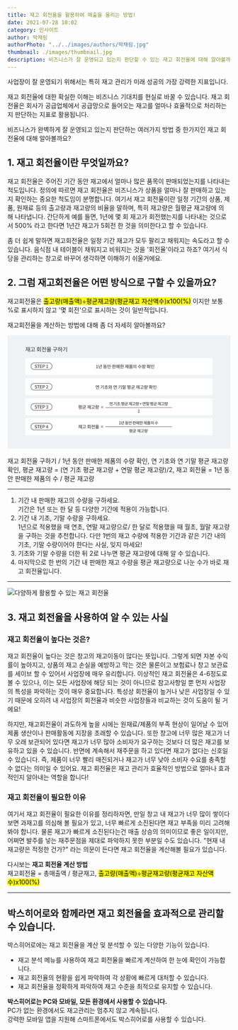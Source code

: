 ```yaml
---
title: 재고 회전율을 활용하여 매출을 올리는 방법!
date: 2021-07-28 10:02
category: 인사이트
author: 박채림
authorPhoto: "../../images/authors/박채림.jpg"
thumbnail: ./images/thumbnail.jpg
description: 비즈니스가 잘 운영되고 있는지 판단할 수 있는 재고 회전율에 대해 알아볼까요?
---
```


사업장이 잘 운영되기 위해서는 특히 재고 관리가 미래 성공의 가장 강력한 지표입니다.

재고 회전율에 대한 확실한 이해는 비즈니스 기대치를 현실로 바꿀 수 있습니다. 재고 회전율은 회사가 공급업체에서 공급망으로 들어오는 재고를 얼마나 효율적으로 처리하는지 판단하는 지표로 활용됩니다.

비즈니스가 완벽하게 잘 운영되고 있는지 판단하는 여러가지 방법 중 한가지인 재고 회전율에 대해 알아볼까요?

## 1. **재고 회전율이란 무엇일까요?**

재고 회전율은 주어진 기간 동안 재고에서 얼마나 많은 품목이 판매되었는지를 나타내는 척도입니다. 정의에 따르면 재고 회전율은 비즈니스가 상품을 얼마나 잘 판매하고 있는지 확인하는 중요한 척도임이 분명합니다. 여기서 재고 회전율이란 일정 기간의 상품, 제품, 원재료 등의 출고량과 재고량의 비율을 말하며, 특히 재고량은 월평균 재고량에 의 해 나타냅니다. 간단하게 예를 들면, 1년에 몇 회 재고가 회전했는지를 나타내는 것으로서 500% 라고 한다면 1년간 재고가 5회전 한 것을 의미한다고 할 수 있습니다.

좀 더 쉽게 말하면 재고회전율은 일정 기간 재고가 모두 팔리고 채워지는 속도라고 할 수 있습니다. 음식점 내 테이블이 채워지고 비워지는 것을 '회전율'이라고 하죠? 여기서 식당을 관리하는 창고로 바꾸어 생각하면 이해하기 쉬울거에요.

## 2. **그럼 재고회전율은 어떤 방식으로 구할 수 있을까요?**

재고회전율은 <mark>출고량(매출액)÷평균재고량(평균재고 자산액수)x100(%)</mark> 이지만 보통 %로 표시하지 않고 '몇 회전'으로 표시하는 것이 일반적입니다.

재고회전율을 계산하는 방법에 대해 좀 더 자세히 알아볼까요?

![재고 회전율 구하기](./images/1.png)

<invisible>
재고 회전율 구하기 / 1년 동안 판매한 제품의 수량 확인, 연 기초와 연 기말 평균 재고량 확인, 평균 재고량 = (연 기초 평균 재고량 + 연말 평균 재고량)/2, 재고 회전율 = 1년 동안 판매한 제품의 수 / 평균 재고량
</invisible>

---

1. 기간 내 판매한 재고의 수량을 구하세요.<br/>
   <gray-text>기간은 1년 또는 한 달 등 다양한 기간에 적용이 가능합니다.</gray-text><br/>
2. 기간 내 기초, 기말 수량을 구하세요.<br/>
   <gray-text> 1년으로 적용했을 때 연초, 연말 재고량으로/ 한 달로 적용했을 때 월초, 월말 재고량을 구하는 것을 추천합니다. 다만 1번의 재고 수량에 적용한 기간과 같은 기간 내의 기초, 기말 수량이어야 한다는 사실, 잊지 마세요!</gray-text><br/>
3. 기초와 기말 수량을 더한 뒤 2로 나누면 평균 재고량에 대해 알 수 있습니다.
4. 마지막으로 한 번의 기간 내 판매한 재고 수량을 평균 재고량으로 나눈 수가 바로 재고 회전율입니다.

---

![다양하게 활용할 수 있는 재고 회전율](./images/2.jpg)

## 3. 재고 회전율을 사용하여 알 수 있는 사실

### **재고 회전율이 높다는 것은?**

재고 회전율이 높다는 것은 창고의 재고이동이 많다는 뜻입니다. 그렇게 되면 자본 수익률이 높아지고, 상품의 재고 손실을 예방하고 막는 것은 물론이고 보험료나 창고 보관료를 세이브 할 수 있어서 사업장에 매우 유리합니다. 이상적인 재고 회전율은 4-6정도로 볼 수 있으나, 이는 모든 사업장에 해당 되는 것이 아니므로 참고사항일 뿐 먼저 사업장의 특성을 파악하는 것이 매우 중요합니다. 특성상 회전율이 높거나 낮은 사업장일 수 있기 때문에 오히려 내 사업장의 회전율과 비슷한 사업장들과 비교하는 것이 도움이 될 거에요!

하지만, 재고회전율이 과도하게 높을 시에는 원재료/제품의 부족 현상이 일어날 수 있어 제품 생산이나 판매활동에 지장을 초래할 수 있습니다. 또한 창고에 너무 많은 재고가 너무 오래 보관되어 있다면 재고가 너무 많아 소비자가 요구하는 것보다 더 많은 재고를 보유하고 있을 수 있습니다. 반면에 계속해서 재주문을 하고 있다면 재고가 없다는 신호일 수 있습니다. 즉, 제품이 너무 빨리 매진되거나 재고가 너무 낮아 소비자 수요를 충족할 수 없다는 의미일 수 있어요. 재고 회전율은 재고 관리가 효율적인 방법으로 얼마나 효과적인지 알아내는 역할을 합니다!

### **재고 회전율이 필요한 이유**

여기서 재고 회전율이 필요한 이유를 정리하자면, 만일 창고 내 재고가 너무 많이 쌓이다보면 과재고를 의심해 볼 필요가 있고, 너무 빠르게 소진된다면 재고 부족을 미리 고려해봐야 합니다. 물론 재고가 빠르게 소진된다는건 매출 상승의 의미이므로 좋은 일이지만, 어쩌면 발주를 넣는 재주문점을 제대로 파악하지 못한 부분일 수도 있습니다. "현재 내 재고량은 적정한 건가?" 라는 의문이 든다면 재고 회전율을 계산해볼 필요가 있습니다.

<tip-box>

다시보는 **재고 회전율 계산 방법**<br/>
재고회전율 = 총매출액 / 평균재고, <mark>출고량(매출액)÷평균재고량(평균재고 자산액수)x100(%)</mark>

</tip-box>

---

## 박스히어로와 함께라면 재고 회전율을 효과적으로 관리할 수 있습니다.

박스히어로에는 재고 회전율을 계산 및 분석할 수 있는 다양한 기능이 있습니다.

- 재고 분석 메뉴를 사용하여 재고 회전율을 빠르게 계산하여 한 눈에 확인이 가능합니다.
- 재고 회전율의 현황을 쉽게 파악하여 각 상황에 빠르게 대처할 수 있습니다.
- 재고 회전율을 정확하게 파악하여 재고 수준을 최적으로 유지할 수 있습니다.

<tip-box>

**박스히어로는 PC와 모바일, 모든 환경에서 사용할 수 있습니다.**<br/>
PC가 없는 환경에서도 재고관리는 멈추지 않고 계속됩니다.<br/>
강력한 모바일 앱을 지원해 스마트폰에서도 박스히어로를 사용할 수 있습니다.

</tip-box>
